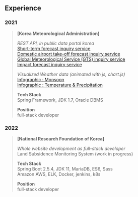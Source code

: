 ## Experience
### 2021
> **\[Korea Meteorological Administration]**  
> 
> *REST API, in public data portal korea*  
> [Short-term forecast inquiry service](https://www.data.go.kr/en/data/15084084/openapi.do)  
> [Domestic airport take-off forecast inquiry service](https://www.data.go.kr/en/data/15095109/openapi.do)    
> [Global Meteorological Service (GTS) inquiry service](https://www.data.go.kr/en/data/15095158/openapi.do)    
> [Impact forecast inquiry service](https://www.data.go.kr/en/data/15095149/openapi.do)    
> 
> *Visualized Weather data (animated with js, chart.js)*  
> [Infographic : Monsoon](https://data.kma.go.kr/community/detailVisualization.do?pgmNo=722)  
> [Infographic : Temperature & Precipitation](https://data.kma.go.kr/community/temperatureRain.do?pgmNo=722)
> 
> **Tech Stack**  
> Spring Framework, JDK 1.7, Oracle DBMS
>  
>  **Position**  
>  full-stack developer


### 2022
> **\[National Research Foundation of Korea]**  
> 
> *Whole website development as full-stack developer*  
> Land Subsidence Monitoring System (work in progress)
> 
> **Tech Stack**  
> Spring Boot 2.5.4, JDK 11, MariaDB, ES6, Sass  
> Amazon AWS, ELK, Docker, jenkins, k8s
> 
>  **Position**  
>  full-stack developer
